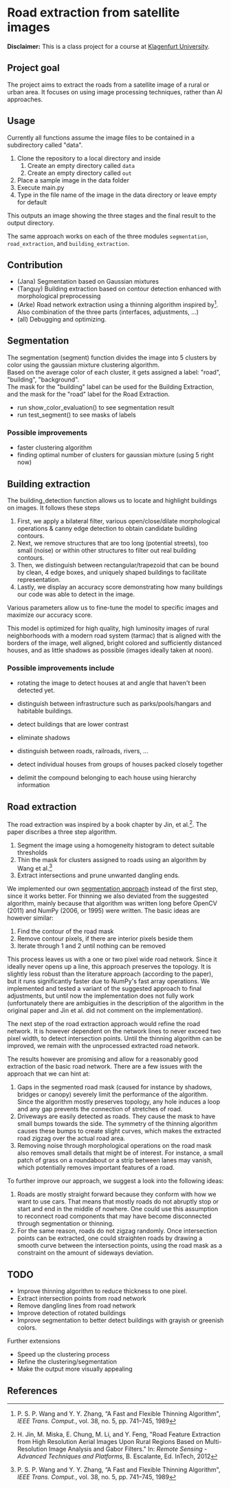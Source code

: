 # Road extraction from satellite images

**Disclaimer:** This is a class project for a course at [Klagenfurt University](https://www.aau.at).

## Project goal
The project aims to extract the roads from a satellite image of a rural
or urban area. It focuses on using image processing techniques, rather 
than AI approaches.

## Usage
Currently all functions assume the image files to be contained in a subdirectory called "data".
1. Clone the repository to a local directory and inside
    1. Create an empty directory called `data`
    1. Create an empty directory called `out`
2. Place a sample image in the data folder
3. Execute main.py
4. Type in the file name of the image in the data directory or leave empty for default

This outputs an image showing the three stages and the final result to the output directory.

The same approach works on each of the three modules `segmentation`, `road_extraction`, and `building_extraction`.

## Contribution

* (Jana) Segmentation based on Gaussian mixtures
* (Tanguy) Building extraction based on contour detection enhanced with morphological preprocessing
* (Arke) Road network extraction using a thinning algorithm inspired by[^wang1989]. Also combination of the three parts (interfaces, adjustments, ...)
* (all) Debugging and optimizing.

## Segmentation
The segmentation (segment) function divides the image into 5 clusters by color using the gaussian mixture clustering algorithm.<br>
Based on the average color of each cluster, it gets assigned a label: "road", "building", "background".<br>
The mask for the "building" label can be used for the Building Extraction, and the mask for the "road" label for the Road Extraction.
* run show_color_evaluation() to see segmentation result
* run test_segment() to see masks of labels

### Possible improvements
* faster clustering algorithm
* finding optimal number of clusters for gaussian mixture (using 5 right now)

## Building extraction
The building_detection function allows us to locate and highlight buildings on images. It follows these steps 

1. First, we apply a bilateral filter, various open/close/dilate morphological operations & canny edge detection to obtain candidate building contours.
2. Next, we remove structures that are too long (potential streets), too small (noise) or within other structures to filter out real building contours.
3. Then, we distinguish between rectangular/trapezoid that can be bound by clean, 4 edge boxes, and uniquely shaped buildings to facilitate representation.
4. Lastly, we display an accuracy score demonstrating how many buildings our code was able to detect in the image.

Various parameters allow us to fine-tune the model to specific images and maximize our accuracy score.

This model is optimized for high quality, high luminosity images of rural neighborhoods with a modern road system (tarmac) that is aligned with the borders of the image, well aligned, bright colored and sufficiently distanced houses, and as little shadows as possible (images ideally taken at noon).

### Possible improvements include 

* rotating the image to detect houses at and angle that haven't been detected yet.

* distinguish between infrastructure such as parks/pools/hangars and habitable buildings.

* detect buildings that are lower contrast

* eliminate shadows

* distinguish between roads, railroads, rivers, ...

* detect individual houses from groups of houses packed closely together

* delimit the compound belonging to each house using hierarchy information


## Road extraction
The road extraction was inspired by a book chapter by Jin, et al.[^jin2012]. The paper discribes a three step algorithm.
1. Segment the image using a homogeneity histogram to detect suitable thresholds
2. Thin the mask for clusters assigned to roads using an algorithm by Wang et al.[^wang1989]
3. Extract intersections and prune unwanted dangling ends.

We implemented our own [segmentation approach](#segmentation) instead of the first step, since it works better.
For thinning we also deviated from the suggested algorithm, mainly because that algorithm was written long before 
OpenCV (2011) and NumPy (2006, or 1995) were written. The basic ideas are however similar:

1. Find the contour of the road mask
2. Remove contour pixels, if there are interior pixels beside them
3. Iterate through 1 and 2 until nothing can be removed

This process leaves us with a one or two pixel wide road network. Since it ideally never opens up a line, this approach 
preserves the topology. It is slightly less robust than the literature approach (according to the paper), but it runs
significantly faster due to NumPy's fast array operations. We implemented and tested a variant of the suggested approach
to final adjustments, but until now the implementation does not fully work (unfortunately there are ambiguities in 
the description of the algorithm in the original paper and Jin et al. did not comment on the implementation).

The next step of the road extraction approach would refine the road network. It is however dependent on the network 
lines to never exceed two pixel width, to detect intersection points. Until the thinning algorithm can be improved, we 
remain with the unprocessed extracted road network.

The results however are promising and allow for a reasonably good extraction of the basic road network. There are a few
issues with the approach that we can hint at:
1. Gaps in the segmented road mask (caused for instance by shadows, bridges or canopy) severely limit the performance of
   the algorithm. Since the algorithm mostly preserves topology, any hole induces a loop and any gap prevents the 
   connection of stretches of road.
2. Driveways are easily detected as roads. They cause the mask to have small bumps towards the side. The symmetry of the
   thinning algorithm causes these bumps to create slight curves, which makes the extracted road zigzag over the actual
   road area.
3. Removing noise through morphological operations on the road mask also removes small details that might be of 
   interest. For instance, a small patch of grass on a roundabout or a strip between lanes may vanish, which potentially
   removes important features of a road.

To further improve our approach, we suggest a look into the following ideas:
1. Roads are mostly straight forward because they conform with how we want to use cars. That means that mostly roads
   do not abruptly stop or start and end in the middle of nowhere. One could use this assumption to reconnect road 
   components that may have become disconnected through segmentation or thinning.
2. For the same reason, roads do not zigzag randomly. Once intersection points can be extracted, one could straighten
   roads by drawing a smooth curve between the intersection points, using the road mask as a constraint on the amount
   of sideways deviation.

## TODO
* Improve thinning algorithm to reduce thickness to one pixel.
* Extract intersection points from road network
* Remove dangling lines from road network
* Improve detection of rotated buildings
* Improve segmentation to better detect buildings with grayish or greenish colors.

Further extensions
* Speed up the clustering process
* Refine the clustering/segmentation
* Make the output more visually appealing

## References
[^wang1989]: 
    P. S. P. Wang and Y. Y. Zhang,
    “A Fast and Flexible Thinning Algorithm",
    *IEEE Trans. Comput.*,
    vol. 38, no. 5, pp. 741–745, 1989

[^jin2012]: 
    H. Jin, M. Miska, E. Chung, M. Li, and Y. Feng,
    "Road Feature Extraction from High Resolution Aerial Images Upon Rural Regions Based on Multi-Resolution Image Analysis 
    and Gabor Filters." 
    In: *Remote Sensing - Advanced Techniques and Platforms*, B. Escalante, Ed. InTech, 2012
